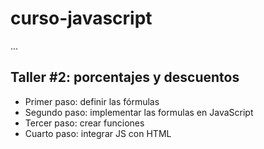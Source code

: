 # curso-javascript

...

## Taller #2: porcentajes y descuentos

- Primer paso: definir las fórmulas
- Segundo paso: implementar las 
formulas en JavaScript 
- Tercer paso: crear funciones
- Cuarto paso: integrar JS con HTML